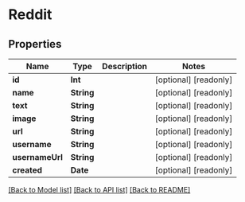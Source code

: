# Reddit

## Properties
Name | Type | Description | Notes
------------ | ------------- | ------------- | -------------
**id** | **Int** |  | [optional] [readonly] 
**name** | **String** |  | [optional] [readonly] 
**text** | **String** |  | [optional] [readonly] 
**image** | **String** |  | [optional] [readonly] 
**url** | **String** |  | [optional] [readonly] 
**username** | **String** |  | [optional] [readonly] 
**usernameUrl** | **String** |  | [optional] [readonly] 
**created** | **Date** |  | [optional] [readonly] 

[[Back to Model list]](../README.md#documentation-for-models) [[Back to API list]](../README.md#documentation-for-api-endpoints) [[Back to README]](../README.md)


